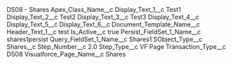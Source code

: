 <?xml version="1.0" encoding="UTF-8"?>
<CustomMetadata xmlns="http://soap.sforce.com/2006/04/metadata" xmlns:xsi="http://www.w3.org/2001/XMLSchema-instance" xmlns:xsd="http://www.w3.org/2001/XMLSchema">
    <label>DS08 - Shares</label>
    <values>
        <field>Apex_Class_Name__c</field>
        <value xsi:nil="true"/>
    </values>
    <values>
        <field>Display_Text_1__c</field>
        <value xsi:type="xsd:string">Test1</value>
    </values>
    <values>
        <field>Display_Text_2__c</field>
        <value xsi:type="xsd:string">Test2</value>
    </values>
    <values>
        <field>Display_Text_3__c</field>
        <value xsi:type="xsd:string">Test3</value>
    </values>
    <values>
        <field>Display_Text_4__c</field>
        <value xsi:nil="true"/>
    </values>
    <values>
        <field>Display_Text_5__c</field>
        <value xsi:nil="true"/>
    </values>
    <values>
        <field>Display_Text_6__c</field>
        <value xsi:nil="true"/>
    </values>
    <values>
        <field>Document_Template_Name__c</field>
        <value xsi:nil="true"/>
    </values>
    <values>
        <field>Header_Text_1__c</field>
        <value xsi:type="xsd:string">test</value>
    </values>
    <values>
        <field>Is_Active__c</field>
        <value xsi:type="xsd:boolean">true</value>
    </values>
    <values>
        <field>Persist_FieldSet_1_Name__c</field>
        <value xsi:type="xsd:string">shares1persist</value>
    </values>
    <values>
        <field>Query_FieldSet_1_Name__c</field>
        <value xsi:type="xsd:string">Shares1</value>
    </values>
    <values>
        <field>SObject_Type__c</field>
        <value xsi:type="xsd:string">Shares__c</value>
    </values>
    <values>
        <field>Step_Number__c</field>
        <value xsi:type="xsd:double">2.0</value>
    </values>
    <values>
        <field>Step_Type__c</field>
        <value xsi:type="xsd:string">VF Page</value>
    </values>
    <values>
        <field>Transaction_Type__c</field>
        <value xsi:type="xsd:string">DS08</value>
    </values>
    <values>
        <field>Visualforce_Page_Name__c</field>
        <value xsi:type="xsd:string">Shares</value>
    </values>
</CustomMetadata>

